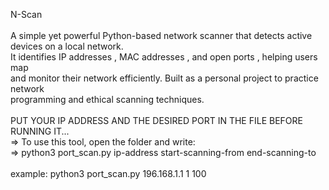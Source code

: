 N-Scan 
</br></br>
A simple yet powerful Python-based network scanner that detects active devices on a local network.</br> It identifies IP addresses , MAC addresses , and open ports , helping users map </br>and monitor their network efficiently. Built as a personal project to practice network</br> programming and ethical scanning techniques. 
</br></br>
PUT YOUR IP ADDRESS AND THE DESIRED PORT IN THE FILE BEFORE RUNNING IT...
</br>
=> To use this tool, open the folder and write: </br>=> python3 port_scan.py ip-address start-scanning-from end-scanning-to
</br> </br> example: python3 port_scan.py 196.168.1.1 1 100
